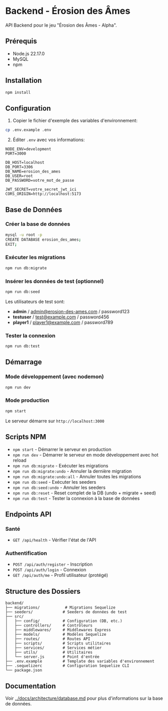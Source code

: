 # Backend - Érosion des Âmes

API Backend pour le jeu "Érosion des Âmes - Alpha".

## Prérequis

- Node.js 22.17.0
- MySQL
- npm

## Installation

```bash
npm install
```

## Configuration

1. Copier le fichier d'exemple des variables d'environnement:
```bash
cp .env.example .env
```

2. Éditer `.env` avec vos informations:
```env
NODE_ENV=development
PORT=3000

DB_HOST=localhost
DB_PORT=3306
DB_NAME=erosion_des_ames
DB_USER=root
DB_PASSWORD=votre_mot_de_passe

JWT_SECRET=votre_secret_jwt_ici
CORS_ORIGIN=http://localhost:5173
```

## Base de Données

### Créer la base de données

```bash
mysql -u root -p
CREATE DATABASE erosion_des_ames;
EXIT;
```

### Exécuter les migrations

```bash
npm run db:migrate
```

### Insérer les données de test (optionnel)

```bash
npm run db:seed
```

Les utilisateurs de test sont:
- **admin** / admin@erosion-des-ames.com / password123
- **testuser** / test@example.com / password456
- **player1** / player1@example.com / password789

### Tester la connexion

```bash
npm run db:test
```

## Démarrage

### Mode développement (avec nodemon)

```bash
npm run dev
```

### Mode production

```bash
npm start
```

Le serveur démarre sur `http://localhost:3000`

## Scripts NPM

- `npm start` - Démarrer le serveur en production
- `npm run dev` - Démarrer le serveur en mode développement avec hot reload
- `npm run db:migrate` - Exécuter les migrations
- `npm run db:migrate:undo` - Annuler la dernière migration
- `npm run db:migrate:undo:all` - Annuler toutes les migrations
- `npm run db:seed` - Exécuter les seeders
- `npm run db:seed:undo` - Annuler les seeders
- `npm run db:reset` - Reset complet de la DB (undo + migrate + seed)
- `npm run db:test` - Tester la connexion à la base de données

## Endpoints API

### Santé
- `GET /api/health` - Vérifier l'état de l'API

### Authentification
- `POST /api/auth/register` - Inscription
- `POST /api/auth/login` - Connexion
- `GET /api/auth/me` - Profil utilisateur (protégé)

## Structure des Dossiers

```
backend/
├── migrations/           # Migrations Sequelize
├── seeders/             # Seeders de données de test
├── src/
│   ├── config/          # Configuration (DB, etc.)
│   ├── controllers/     # Contrôleurs
│   ├── middlewares/     # Middlewares Express
│   ├── models/          # Modèles Sequelize
│   ├── routes/          # Routes API
│   ├── scripts/         # Scripts utilitaires
│   ├── services/        # Services métier
│   ├── utils/           # Utilitaires
│   └── server.js        # Point d'entrée
├── .env.example         # Template des variables d'environnement
├── .sequelizerc         # Configuration Sequelize CLI
└── package.json
```

## Documentation

Voir [../docs/architecture/database.md](../docs/architecture/database.md) pour plus d'informations sur la base de données.
